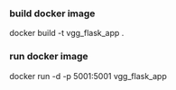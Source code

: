 ### build docker image
docker build -t vgg_flask_app .

### run docker image
docker run -d -p 5001:5001 vgg_flask_app
